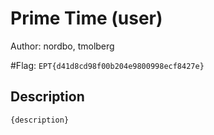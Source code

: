 # Prime Time (user)
Author: nordbo, tmolberg

#Flag: `EPT{d41d8cd98f00b204e9800998ecf8427e}`
## Description
```
{description}
```

